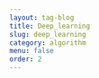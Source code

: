 ```yaml
---
layout: tag-blog
title: Deep_learning
slug: deep_learning
category: algorithm              
menu: false
order: 2
---
```

